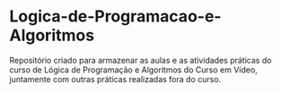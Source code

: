 # Logica-de-Programacao-e-Algoritmos
Repositório criado para armazenar as aulas e as atividades práticas do curso de Lógica de Programação e Algoritmos do Curso em Vídeo, juntamente com outras práticas realizadas fora do curso.
